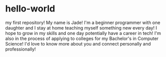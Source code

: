 # hello-world
my first repository!
My name is Jade! I'm a beginner programmer with one daughter and I stay at home teaching myself something new every day! I hope to grow in my skills and one day potentially have a career in tech! I'm also in the process of applying to colleges for my Bachelor's in Computer Science! I'd love to know more about you and connect personally and professionally!
